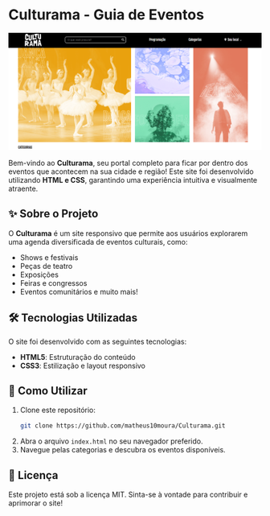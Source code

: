 # Culturama - Guia de Eventos

![Logo do Culturama](./assets/img/imagem-final.png)

Bem-vindo ao **Culturama**, seu portal completo para ficar por dentro dos eventos que acontecem na sua cidade e região! Este site foi desenvolvido utilizando **HTML e CSS**, garantindo uma experiência intuitiva e visualmente atraente.

## ✨ Sobre o Projeto

O **Culturama** é um site responsivo que permite aos usuários explorarem uma agenda diversificada de eventos culturais, como:

- Shows e festivais
- Peças de teatro
- Exposições
- Feiras e congressos
- Eventos comunitários e muito mais!

## 🛠 Tecnologias Utilizadas

O site foi desenvolvido com as seguintes tecnologias:

- **HTML5**: Estruturação do conteúdo
- **CSS3**: Estilização e layout responsivo

## 💼 Como Utilizar

1. Clone este repositório:
   ```bash
   git clone https://github.com/matheus10moura/Culturama.git
   ```
2. Abra o arquivo `index.html` no seu navegador preferido.
3. Navegue pelas categorias e descubra os eventos disponíveis.

## 📝 Licença

Este projeto está sob a licença MIT. Sinta-se à vontade para contribuir e aprimorar o site!
